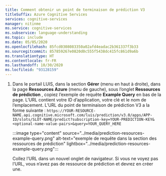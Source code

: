```yaml
---
title: Comment obtenir un point de terminaison de prédiction V3
titleSuffix: Azure Cognitive Services
services: cognitive-services
manager: nitinme
ms.service: cognitive-services
ms.subservice: language-understanding
ms.topic: include
ms.date: 05/05/2020
ms.openlocfilehash: 85fcd0308083350a02afd4eadac2b361337f3b33
ms.sourcegitcommit: 857859267e0820d0c555f5438dc415fc861d9a6b
ms.translationtype: HT
ms.contentlocale: fr-FR
ms.lasthandoff: 10/30/2020
ms.locfileid: "93128159"
---
```

1. Dans le portail LUIS, dans la section **Gérer** (menu en haut à droite), dans la page **Ressources Azure** (menu de gauche), sous l’onglet **Ressources de prédiction** , copiez l’exemple de requête **Example Query** en bas de la page. L’URL contient votre ID d’application, votre clé et le nom de l’emplacement. L’URL du point de terminaison de prédiction V3 a la forme suivante : `https://YOUR-RESOURCE-NAME.api.cognitive.microsoft.com/luis/prediction/v3.0/apps/APP-ID/slots/SLOT-NAME/predict?subscription-key=YOUR-PREDICTION-KEY&<optional-name-value-pairs>&query=YOUR_QUERY_HERE`

    :::image type="content" source="../media/prediction-resources-example-query.png" alt-text="exemple de requête dans la section des ressources de prédiction" lightbox="../media/prediction-resources-example-query.png":::
    
    Collez l’URL dans un nouvel onglet de navigateur. Si vous ne voyez pas l’URL, vous n’avez pas de ressource de prédiction et devrez en créer une. 

    

    

